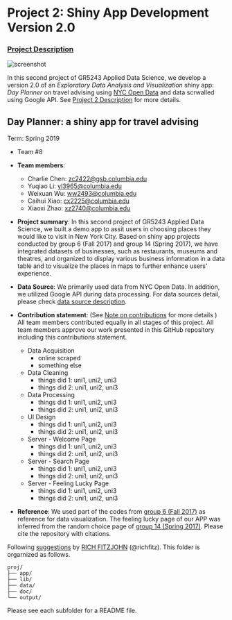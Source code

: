 # Project 2: Shiny App Development Version 2.0

### [Project Description](doc/project2_desc.md)

![screenshot](doc/welcome.png)

In this second project of GR5243 Applied Data Science, we develop a version 2.0 of an *Exploratory Data Analysis and Visualization* shiny app: *Day Planner* on travel advising using [NYC Open Data](https://opendata.cityofnewyork.us/) and data scrwalled using Google API. See [Project 2 Description](doc/project2_desc.md) for more details.  

## Day Planner: a shiny app for travel advising
Term: Spring 2019

+ Team #8
+ **Team members**: 
	+ Charlie Chen: zc2422@gsb.columbia.edu
	+ Yuqiao Li: yl3965@columbia.edu
	+ Weixuan Wu: ww2493@columbia.edu
	+ Caihui Xiao: cx2225@columbia.edu
	+ Xiaoxi Zhao: xz2740@columbia.edu

+ **Project summary**: In this second project of GR5243 Applied Data Science, we built a demo app to assit users in choosing places they would like to visit in New York City. Based on shiny app projects conducted by group 6 (Fall 2017) and group 14 (Spring 2017), we have integrated datasets of businesses, such as restaurants, museums and theatres, and organized to display various business information in a data table and to visualize the places in maps to further enhance users' experience.

+ **Data Source**: We primarily used data from NYC Open Data. In addition, we utilized Google API during data processing. For data sources detail, please check [data source description](doc/project2_desc.md).

+ **Contribution statement**: (See [Note on contributions](doc/a_note_on_contributions.md) for more details ) All team members contributed equally in all stages of this project. All team members approve our work presented in this GitHub repository including this contributions statement. 
	+ Data Acquisition
		+ online scraped
		+ something else
	+ Data Cleaning
		+ things did 1: uni1, uni2, uni3
		+ things did 2: uni1, uni2, uni3
	+ Data Processing
		+ things did 1: uni1, uni2, uni3
		+ things did 2: uni1, uni2, uni3
	+ UI Design
		+ things did 1: uni1, uni2, uni3
		+ things did 2: uni1, uni2, uni3
	+ Server - Welcome Page
		+ things did 1: uni1, uni2, uni3
		+ things did 2: uni1, uni2, uni3
	+ Server - Search Page
		+ things did 1: uni1, uni2, uni3
		+ things did 2: uni1, uni2, uni3
	+ Server - Feeling Lucky Page
		+ things did 1: uni1, uni2, uni3
		+ things did 2: uni1, uni2, uni3

+ **Reference**: We used part of the codes from [group 6 (Fall 2017)](https://github.com/TZstatsADS/Fall2017-project2-grp6) as reference for data visualization. The feeling lucky page of our APP was inferred from the random choice page of [group 14 (Spring 2017)](https://github.com/TZstatsADS/Spr2017-proj2-grp14). Please cite the repository with citations.

Following [suggestions](http://nicercode.github.io/blog/2013-04-05-projects/) by [RICH FITZJOHN](http://nicercode.github.io/about/#Team) (@richfitz). This folder is orgarnized as follows.

```
proj/
├── app/
├── lib/
├── data/
├── doc/
└── output/
```

Please see each subfolder for a README file.

